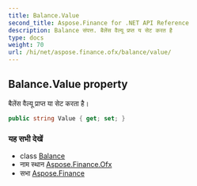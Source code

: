 ```yaml
---
title: Balance.Value
second_title: Aspose.Finance for .NET API Reference
description: Balance संपत्त. बैलेंस वैल्यू प्रप्त य सेट करत है
type: docs
weight: 70
url: /hi/net/aspose.finance.ofx/balance/value/
---
```

## Balance.Value property

बैलेंस वैल्यू प्राप्त या सेट करता है।

```csharp
public string Value { get; set; }
```

### यह सभी देखें

* class [Balance](../)
* नाम स्थान [Aspose.Finance.Ofx](../../balance/)
* सभा [Aspose.Finance](../../../)


